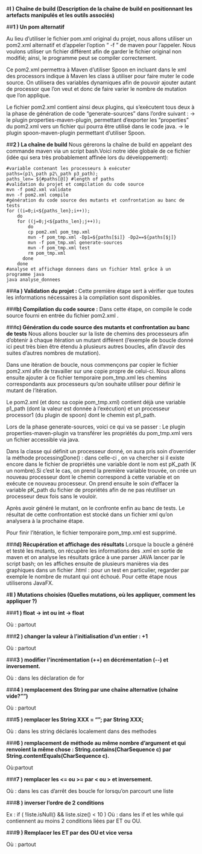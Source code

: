 #**I ) Chaîne de build (Description de la chaîne de build en positionnant les artefacts manipulés et les outils associés)**

##**1 ) Un pom alternatif**

Au lieu d’utiliser le fichier pom.xml original du projet, nous allons utiliser un pom2.xml alternatif et d’appeler l’option “ -f ” de maven pour l’appeler. 
Nous voulons utiliser un fichier différent afin de garder le fichier original non modifié; ainsi, le programme peut se compiler correctement.

Ce pom2.xml permettra à Maven d’utiliser Spoon en incluant dans le xml des processors indique à Maven les class à utiliser pour faire muter le code source.
On utilisera des variables dynamiques afin de pouvoir ajouter autant de processor que l’on veut et donc de faire varier le nombre de mutation que l’on applique.

Le fichier pom2.xml contient ainsi deux plugins, qui s’exécutent tous deux à la phase de génération de code “generate-sources” dans l’ordre suivant : 
-> le plugin properties-maven-plugin, permettant d’exporter les “properties” du pom2.xml vers un fichier qui pourra être utilisé dans le code java.
-> le plugin spoon-maven-plugin permettant d’utiliser Spoon.

##**2 ) La chaîne de build**
Nous gérerons la chaîne de build en appelant des commande maven via un script bash.Voici notre idée globale de ce fichier (idée qui sera très probablement affinée lors du développement):

    #variable contenant les processeurs à exécuter
    paths=(p1\_path p2\_path p3_path);
    paths_len= ${#paths[@]} #length of paths
    #validation du projet et compilation du code source
    mvn -f pom2.xml validate
    mvn -f pom2.xml compile
    #génération du code source des mutants et confrontation au banc de tests
    for ((i=0;i<${paths_len};i++));
        do
        for ((j=0;j<${paths_len};j++));
            do
            cp pom2.xml pom_tmp.xml 
            mvn -f pom_tmp.xml -Dp1=${paths[$i]} -Dp2==${paths[$j]} 
            mvn -f pom_tmp.xml generate-sources  
            mvn -f pom_tmp.xml test
            rm pom_tmp.xml 
          done
        done
    #analyse et affichage donnees dans un fichier html grâce à un programme java
    java analyse_donnees

###**a ) Validation du projet :**
Cette première étape sert à vérifier que toutes les informations nécessaires à la compilation sont disponibles.

###**b) Compilation du code source :**
Dans cette étape, on compile le code source fourni en entrée du fichier  pom2.xml .

###**c) Génération du code source des mutants et confrontation au banc de tests**
Nous allons boucler sur la liste de chemins des processeurs afin d’obtenir à chaque itération un mutant différent (l’exemple de boucle donné ici peut très bien être étendu à plusieurs autres boucles, afin d’avoir des suites d’autres nombres de mutation).

Dans une itération de boucle, nous commençons par copier le fichier pom2.xml afin de travailler sur une copie propre de celui-ci.
Nous allons ensuite ajouter à ce fichier temporaire pom_tmp.xml les chemins correspondants aux processeurs qu’on souhaite utiliser pour définir le mutant de l’itération.

Le pom2.xml (et donc sa copie pom\_tmp.xml) contient déjà une variable p1\_path (dont la valeur est donnée à l’exécution) et un processeur processor1 (du plugin de spoon) dont le chemin est p1_path.

Lors de la phase generate-sources, voici ce qui va se passer :
Le plugin properties-maven-plugin va transférer les propriétés du pom_tmp.xml vers un fichier accessible via java.

Dans la classe qui définit un processeur donné, on aura pris soin d’overrider la méthode processingDone() : dans celle-ci , on va chercher si il existe encore dans le fichier de propriétés une variable dont le nom est pK\_path (K un nombre).Si c’est le cas, on prend la première variable trouvée, on crée un nouveau processeur dont le chemin correspond à cette variable et on exécute ce nouveau processeur. On prend ensuite le soin d’effacer la variable pK_path du fichier de propriétés afin de ne pas réutiliser un processeur deux fois sans le vouloir.

Après avoir généré le mutant, on le confronte enfin au banc de tests. Le résultat de cette confrontation est stocké dans un fichier xml qu’on analysera à la prochaine étape.

Pour finir l’itération, le fichier temporaire pom_tmp.xml est supprimé.


###**d) Récupération et affichage des résultats**
Lorsque la boucle a généré et testé les mutants, on récupère les informations des .xml en sortie de maven et on analyse les résultats grâce à une parser JAVA lancer par le script bash; on les affiches ensuite de plusieurs manières via des graphiques dans un fichier .html : pour un test en particulier, regarder par exemple le nombre de mutant qui ont échoué.
Pour cette étape nous utiliserons JavaFX.

#**II ) Mutations choisies (Quelles mutations, où les appliquer, comment les appliquer ?)**

###**1 ) float -> int ou int -> float**

 Où : partout

###**2 ) changer la valeur à l’initialisation d’un entier : +1**

 Où : partout

###**3 ) modifier l'incrémentation (++) en décrémentation (--) et inversement.**

 Où : dans les déclaration de for

###**4 ) remplacement des String par une chaîne alternative (chaîne vide?””)**

 Où : partout

###**5 ) remplacer les String XXX = “”; par String XXX;**

 Où : dans les string déclarés localement dans des methodes

###**6 ) remplacement de méthode au même nombre d’argument et qui renvoient la même chose : String.contains(CharSequence c) par String.contentEquals(CharSequence c).**

 Où:partout

###**7 ) remplacer les <= ou >= par < ou > et inversement.**

 Où : dans les cas d’arrêt des boucle for lorsqu’on parcourt une liste

###**8 ) inverser l’ordre de 2 conditions**

 Ex : if (  !liste.isNull() && liste.size() < 10 ) 
Où : dans les if et les while qui contiennent au moins 2 conditions liées par ET ou OU.

###**9 ) Remplacer les ET par des OU et vice versa**

Où : partout


